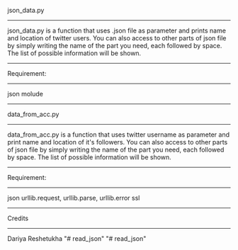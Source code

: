 json_data.py
____
json_data.py is a function that uses .json file as parameter and prints
name and location of twitter users.
You can also access to other parts of json file by simply writing the name of the part you need, each followed by space.
The list of possible information will be shown.
_____
Requirement:
_____
json molude
_____
data_from_acc.py
_____
data_from_acc.py is  a function that uses twitter username as parameter and print name and location of it's followers.
You can also access to other parts of json file by simply writing the name of the part you need, each followed by space.
The list of possible information will be shown.
_____
Requirement:
_____
json
urllib.request, urllib.parse, urllib.error
ssl
_____

Credits
_____
Dariya Reshetukha
"# read_json" 
"# read_json" 
